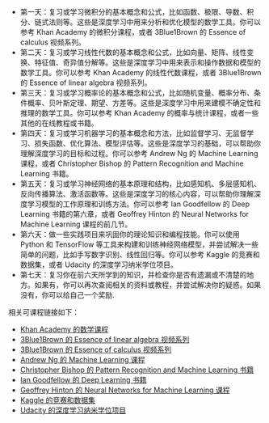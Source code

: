 
- 第一天：复习或学习微积分的基本概念和公式，比如函数、极限、导数、积分、链式法则等。这些是深度学习中用来分析和优化模型的数学工具。你可以参考 Khan Academy 的微积分课程，或者 3Blue1Brown 的 Essence of calculus 视频系列。
- 第二天：复习或学习线性代数的基本概念和公式，比如向量、矩阵、线性变换、特征值、奇异值分解等。这些是深度学习中用来表示和操作数据和模型的数学工具。你可以参考 Khan Academy 的线性代数课程，或者 3Blue1Brown 的 Essence of linear algebra 视频系列。
- 第三天：复习或学习概率论的基本概念和公式，比如随机变量、概率分布、条件概率、贝叶斯定理、期望、方差等。这些是深度学习中用来建模不确定性和推理的数学工具。你可以参考 Khan Academy 的概率与统计课程，或者一些其他的在线教程或书籍。
- 第四天：复习或学习机器学习的基本概念和方法，比如监督学习、无监督学习、损失函数、优化算法、模型评估等。这些是深度学习的基础，可以帮助你理解深度学习的目标和过程。你可以参考 Andrew Ng 的 Machine Learning 课程，或者 Christopher Bishop 的 Pattern Recognition and Machine Learning 书籍。
- 第五天：复习或学习神经网络的基本原理和结构，比如感知机、多层感知机、反向传播算法、激活函数等。这些是深度学习的核心内容，可以帮助你理解深度学习模型的工作原理和训练方法。你可以参考 Ian Goodfellow 的 Deep Learning 书籍的第六章，或者 Geoffrey Hinton 的 Neural Networks for Machine Learning 课程的前几节。
- 第六天：做一些实践项目来巩固你的理论知识和编程技能。你可以使用 Python 和 TensorFlow 等工具来构建和训练神经网络模型，并尝试解决一些简单的问题，比如手写数字识别、线性回归等。你可以参考 Kaggle 的竞赛和数据集，或者 Udacity 的深度学习纳米学位项目。
- 第七天：复习你在前六天所学到的知识，并检查你是否有遗漏或不清楚的地方。如果有，你可以再次查阅相关的资料或教程，并尝试解决你的疑惑。如果没有，你可以给自己一个奖励.

相关可课程链接如下：

- [Khan Academy 的数学课程](https://www.khanacademy.org/math)
- [3Blue1Brown 的 Essence of linear algebra 视频系列](https://www.youtube.com/playlist?list=PLZHQObOWTQDPD3MizzM2xVFitgF8hE_ab)
- [3Blue1Brown 的 Essence of calculus 视频系列](https://www.youtube.com/playlist?list=PLZHQObOWTQDMsr9K-rj53DwVRMYO3t5Yr)
- [Andrew Ng 的 Machine Learning 课程](https://www.coursera.org/learn/machine-learning)
- [Christopher Bishop 的 Pattern Recognition and Machine Learning 书籍](https://www.microsoft.com/en-us/research/people/cmbishop/prml-book/)
- [Ian Goodfellow 的 Deep Learning 书籍](https://www.deeplearningbook.org/)
- [Geoffrey Hinton 的 Neural Networks for Machine Learning 课程](https://www.coursera.org/learn/neural-networks)
- [Kaggle 的竞赛和数据集](https://www.kaggle.com/)
- [Udacity 的深度学习纳米学位项目](https://www.udacity.com/course/deep-learning-nanodegree--nd101)
